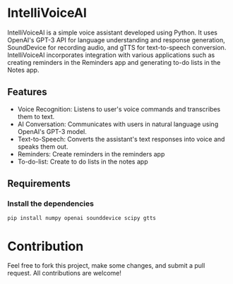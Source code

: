 # IntelliVoiceAI
IntelliVoiceAI is a simple voice assistant developed using Python. It uses OpenAI's GPT-3 API for language understanding and response generation, SoundDevice for recording audio, and gTTS for text-to-speech conversion. IntelliVoiceAI incorporates integration with various applications such as creating reminders in the Reminders app and generating to-do lists in the Notes app.  

## Features
* Voice Recognition: Listens to user's voice commands and transcribes them to text.
* AI Conversation: Communicates with users in natural language using OpenAI's GPT-3 model.
* Text-to-Speech: Converts the assistant's text responses into voice and speaks them out.
* Reminders: Create reminders in the reminders app
* To-do-list: Create to do lists in the notes app 

## Requirements
### Install the dependencies 
```
pip install numpy openai sounddevice scipy gtts
```

# Contribution
Feel free to fork this project, make some changes, and submit a pull request. All contributions are welcome!
